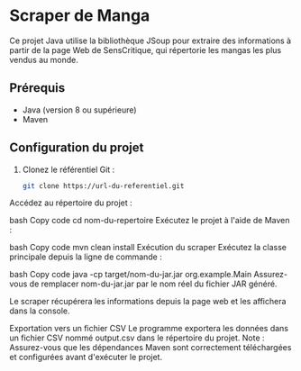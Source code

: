 
# Scraper de Manga

Ce projet Java utilise la bibliothèque JSoup pour extraire des informations à partir de la page Web de SensCritique, qui répertorie les mangas les plus vendus au monde.

## Prérequis
- Java (version 8 ou supérieure)
- Maven

## Configuration du projet
1. Clonez le référentiel Git :
   ```bash
   git clone https://url-du-referentiel.git
Accédez au répertoire du projet :

bash
Copy code
cd nom-du-repertoire
Exécutez le projet à l'aide de Maven :

bash
Copy code
mvn clean install
Exécution du scraper
Exécutez la classe principale depuis la ligne de commande :

bash
Copy code
java -cp target/nom-du-jar.jar org.example.Main
Assurez-vous de remplacer nom-du-jar.jar par le nom réel du fichier JAR généré.

Le scraper récupérera les informations depuis la page web et les affichera dans la console.

Exportation vers un fichier CSV
Le programme exportera les données dans un fichier CSV nommé output.csv dans le répertoire du projet.
Note : Assurez-vous que les dépendances Maven sont correctement téléchargées et configurées avant d'exécuter le projet.
